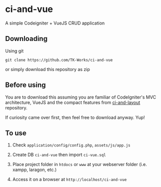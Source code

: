 # ci-and-vue #

A simple Codeigniter + VueJS CRUD application

## Downloading ##

Using git

`git clone https://github.com/TK-Works/ci-and-vue`

or simply download this repository as zip

## Before using ##

You are to download this assuming you are familiar of CodeIgniter's MVC architecture, VueJS and the compact features from [ci-and-layout](https://github.com/TK-Works/ci-and-layout/ "ci-and-layout") repository.

If curiosity came over first, then feel free to download anyway. Yup!

## To use ##

1. Check `application/config/config.php`, `assets/js/app.js`

2. Create DB `ci-and-vue` then import `ci-vue.sql`

3. Place project folder in `htdocs` or `www` at your webserver folder (i.e. xampp, laragon, etc.)

4. Access it on a browser at `http://localhost/ci-and-vue`
